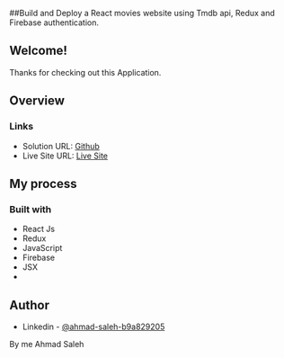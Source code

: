 ##Build and Deploy a React movies website using Tmdb api, Redux and Firebase authentication.

## Welcome! 
Thanks for checking out this Application.

## Overview

### Links

- Solution URL: [Github](https://github.com/AhmadSaleh99)
- Live Site URL: [Live Site](https://netflix-clone-83a0f.web.app)

## My process

### Built with

- React Js
- Redux
- JavaScript
- Firebase
- JSX
- 


## Author

- Linkedin - [@ahmad-saleh-b9a829205](https://www.linkedin.com/in/ahmad-saleh-b9a829205/)

By me
  Ahmad Saleh
